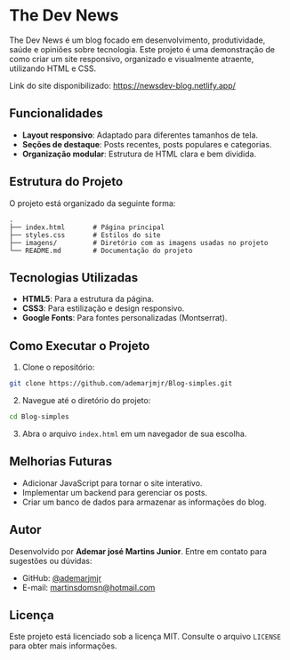 # The Dev News

The Dev News é um blog focado em desenvolvimento, produtividade, saúde e opiniões sobre tecnologia. Este projeto é uma demonstração de como criar um site responsivo, organizado e visualmente atraente, utilizando HTML e CSS.

Link do site disponibilizado: https://newsdev-blog.netlify.app/

## Funcionalidades

- **Layout responsivo**: Adaptado para diferentes tamanhos de tela.
- **Seções de destaque**: Posts recentes, posts populares e categorias.
- **Organização modular**: Estrutura de HTML clara e bem dividida.

## Estrutura do Projeto

O projeto está organizado da seguinte forma:

```
.
├── index.html       # Página principal
├── styles.css       # Estilos do site
├── imagens/         # Diretório com as imagens usadas no projeto
└── README.md        # Documentação do projeto
```

## Tecnologias Utilizadas

- **HTML5**: Para a estrutura da página.
- **CSS3**: Para estilização e design responsivo.
- **Google Fonts**: Para fontes personalizadas (Montserrat).

## Como Executar o Projeto

1. Clone o repositório:

```bash
git clone https://github.com/ademarjmjr/Blog-simples.git
```

2. Navegue até o diretório do projeto:

```bash
cd Blog-simples
```

3. Abra o arquivo `index.html` em um navegador de sua escolha.

## Melhorias Futuras

- Adicionar JavaScript para tornar o site interativo.
- Implementar um backend para gerenciar os posts.
- Criar um banco de dados para armazenar as informações do blog.

## Autor

Desenvolvido por **Ademar josé Martins Junior**. Entre em contato para sugestões ou dúvidas:

- GitHub: [@ademarjmjr](https://github.com/ademarjmjr)
- E-mail: martinsdomsn@hotmail.com

## Licença

Este projeto está licenciado sob a licença MIT. Consulte o arquivo `LICENSE` para obter mais informações.

